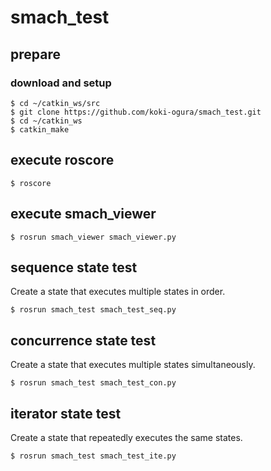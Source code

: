 # smach_test

## prepare

### download and setup
```
$ cd ~/catkin_ws/src
$ git clone https://github.com/koki-ogura/smach_test.git
$ cd ~/catkin_ws
$ catkin_make
```

## execute roscore
```
$ roscore
```

## execute smach_viewer
```
$ rosrun smach_viewer smach_viewer.py
```

## sequence state test
Create a state that executes multiple states in order.
```
$ rosrun smach_test smach_test_seq.py
```

## concurrence state test
Create a state that executes multiple states simultaneously.
```
$ rosrun smach_test smach_test_con.py
```

## iterator state test
Create a state that repeatedly executes the same states.
```
$ rosrun smach_test smach_test_ite.py
```
